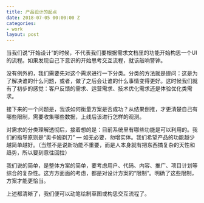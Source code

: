 ```yaml
---
title: 产品设计的起点
date: 2018-07-05 00:00:00 Z
categories:
- work
layout: post
---
```


当我们说“开始设计”的时候，不代表我们要根据需求文档里的功能开始构思一个UI的流程。如果发现自己下意识的开始思考交互流程，就该敲响警钟。

没有例外的，我们需要先对这个需求进行一下分类。分类的方法就是提问：这是为了解决谁的什么问题，或者，做了之后会让谁的什么事情变得更好。这时候我们就有了初步的感觉：客户反馈的需求、运营需求、技术优化需求还是体验优化类需求。

接下来的一个问题是，我该如何衡量方案是否成功？从结果倒推，才更清楚自己有哪些限制，需要收集哪些数据，上线后该进行怎样的观测。

对需求的分类理解透彻后，接着想的是：目前系统里有哪些功能是可以利用的。我们的指导原则是“奥卡姆剃刀” — 如无必要，勿增实体。我们希望产品的功能越少越简单越好。（当然不是说新功能不重要，而是人本身就有把东西搞复杂的天性和趋势，所以要刻意往回拉）

我们说的简单，是整体方案的简单，要考虑用户、代码、内容、推广、项目计划等综合的复杂性。这方方面面的考虑，都是对设计方案的“限制”。明确了这些限制，方案才能更恰当。

上述都清晰了，我们便可以动笔绘制草图或构思交互流程了。